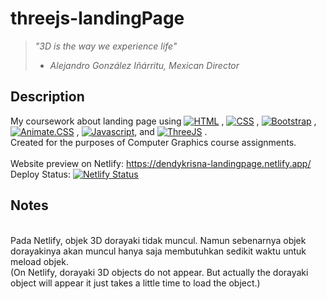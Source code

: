 # threejs-landingPage

> _"3D is the way we experience life"_
> - _Alejandro González Iñárritu, Mexican Director_

## Description
My coursework about landing page using [![HTML](https://img.shields.io/badge/html-%205%20%20%20-red)]() ,
[![CSS](https://img.shields.io/badge/css-3-orange)]() ,
[![Bootstrap](https://img.shields.io/badge/bootstrap-5.0.0-blueviolet)](https://getbootstrap.com/docs/5.0/getting-started/introduction/) ,
[![Animate.CSS](https://img.shields.io/badge/animate.css-4.1.1-blue)](https://animate.style/) ,
[![Javascript](https://img.shields.io/badge/javascript-V8-yellow)](),
and [![ThreeJS](https://img.shields.io/badge/threejs-0.85-green)](https://threejs.org/)
.
<br>
Created for the purposes of Computer Graphics course assignments.
<br>
<br>
Website preview on Netlify: https://dendykrisna-landingpage.netlify.app/
<br>
Deploy Status: [![Netlify Status](https://api.netlify.com/api/v1/badges/09878164-9da7-4aa7-9610-cf2fe2d4b243/deploy-status)](https://app.netlify.com/sites/dendykrisna-landingpage/deploys)

## Notes
<br>
Pada Netlify, objek 3D dorayaki tidak muncul. Namun sebenarnya objek dorayakinya akan muncul hanya saja membutuhkan sedikit waktu untuk meload objek.
<br>
(On Netlify, dorayaki 3D objects do not appear. But actually the dorayaki object will appear it just takes a little time to load the object.)
